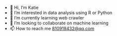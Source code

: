 - 👋 Hi, I’m Katie
- 👀 I’m interested in data analysis using R or Python
- 🌱 I’m currently learning web crawler
- 💞️ I’m looking to collaborate on machine learning 
- 📫 How to reach me 810918432@qq.com

<!---
kezhenw001/kezhenw001 is a ✨ special ✨ repository because its `README.md` (this file) appears on your GitHub profile.
You can click the Preview link to take a look at your changes.
--->

